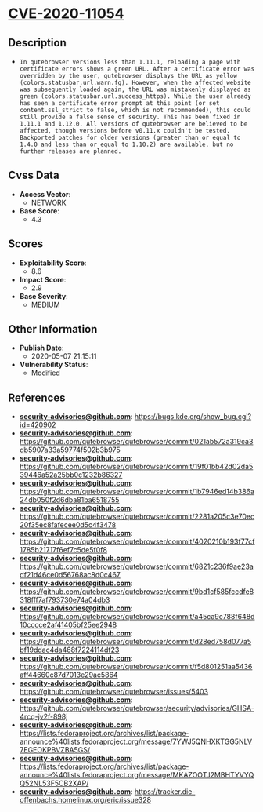 
# [CVE-2020-11054](https://cve.mitre.org/cgi-bin/cvename.cgi?name=CVE-2020-11054)

## Description

- `In qutebrowser versions less than 1.11.1, reloading a page with certificate errors shows a green URL. After a certificate error was overridden by the user, qutebrowser displays the URL as yellow (colors.statusbar.url.warn.fg). However, when the affected website was subsequently loaded again, the URL was mistakenly displayed as green (colors.statusbar.url.success_https). While the user already has seen a certificate error prompt at this point (or set content.ssl_strict to false, which is not recommended), this could still provide a false sense of security. This has been fixed in 1.11.1 and 1.12.0. All versions of qutebrowser are believed to be affected, though versions before v0.11.x couldn't be tested. Backported patches for older versions (greater than or equal to 1.4.0 and less than or equal to 1.10.2) are available, but no further releases are planned.`

## Cvss Data

- **Access Vector**:
  - NETWORK
- **Base Score**:
  - 4.3

## Scores

- **Exploitability Score**:
  - 8.6
- **Impact Score**:
  - 2.9
- **Base Severity**:
  - MEDIUM

## Other Information

- **Publish Date**:
  - 2020-05-07 21:15:11
- **Vulnerability Status**:
  - Modified

## References

- **security-advisories@github.com**: https://bugs.kde.org/show_bug.cgi?id=420902
- **security-advisories@github.com**: https://github.com/qutebrowser/qutebrowser/commit/021ab572a319ca3db5907a33a59774f502b3b975
- **security-advisories@github.com**: https://github.com/qutebrowser/qutebrowser/commit/19f01bb42d02da539446a52a25bb0c1232b86327
- **security-advisories@github.com**: https://github.com/qutebrowser/qutebrowser/commit/1b7946ed14b386a24db050f2d6dba81ba6518755
- **security-advisories@github.com**: https://github.com/qutebrowser/qutebrowser/commit/2281a205c3e70ec20f35ec8fafecee0d5c4f3478
- **security-advisories@github.com**: https://github.com/qutebrowser/qutebrowser/commit/4020210b193f77cf1785b21717f6ef7c5de5f0f8
- **security-advisories@github.com**: https://github.com/qutebrowser/qutebrowser/commit/6821c236f9ae23adf21d46ce0d56768ac8d0c467
- **security-advisories@github.com**: https://github.com/qutebrowser/qutebrowser/commit/9bd1cf585fccdfe8318fff7af793730e74a04db3
- **security-advisories@github.com**: https://github.com/qutebrowser/qutebrowser/commit/a45ca9c788f648d10cccce2af41405bf25ee2948
- **security-advisories@github.com**: https://github.com/qutebrowser/qutebrowser/commit/d28ed758d077a5bf19ddac4da468f7224114df23
- **security-advisories@github.com**: https://github.com/qutebrowser/qutebrowser/commit/f5d801251aa5436aff44660c87d7013e29ac5864
- **security-advisories@github.com**: https://github.com/qutebrowser/qutebrowser/issues/5403
- **security-advisories@github.com**: https://github.com/qutebrowser/qutebrowser/security/advisories/GHSA-4rcq-jv2f-898j
- **security-advisories@github.com**: https://lists.fedoraproject.org/archives/list/package-announce%40lists.fedoraproject.org/message/7YWJ5QNHXKTGG5NLV7EGEOKPBVZBA5GS/
- **security-advisories@github.com**: https://lists.fedoraproject.org/archives/list/package-announce%40lists.fedoraproject.org/message/MKAZOOTJ2MBHTYVYQQ52NL53F5CB2XAP/
- **security-advisories@github.com**: https://tracker.die-offenbachs.homelinux.org/eric/issue328
